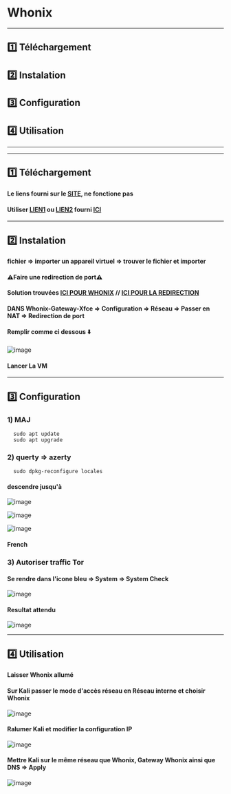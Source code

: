 # Whonix
---
## 1️⃣ Téléchargement
## 2️⃣ Instalation
## 3️⃣ Configuration
## 4️⃣ Utilisation
---
---
## 1️⃣ Téléchargement
#### Le liens fourni sur le [SITE](https://www.whonix.org/), ne fonctione pas
#### Utiliser [LIEN1](https://mirrors.cicku.me/whonix/) ou [LIEN2](https://mirrors.dotsrc.org/whonix/) fourni [ICI](https://www.whonix.org/wiki/Hosting_a_Mirror)

---

## 2️⃣ Instalation
#### fichier => importer un appareil virtuel => trouver le fichier et importer
#### ⚠️Faire une redirection de port⚠️
#### Solution trouvées [ICI POUR WHONIX](https://www.whonix.org/wiki/Host_a_Bridge_or_Tor_Relay) // [ICI POUR LA REDIRECTION](https://blog.microlinux.fr/ssh-virtualbox-nat/)
#### DANS Whonix-Gateway-Xfce => Configuration => Réseau => Passer en NAT => Redirection de port
#### Remplir comme ci dessous ⬇️
![image](https://github.com/user-attachments/assets/4e92582d-9b49-4966-bb36-56394e7ffd7b)
#### Lancer La VM

---

## 3️⃣ Configuration
### 1) MAJ
      sudo apt update
      sudo apt upgrade

### 2) querty => azerty
      sudo dpkg-reconfigure locales
#### descendre jusqu'à
![image](https://github.com/user-attachments/assets/f5625c79-d805-492a-ba7f-70c6b5b60fba)
 
 ![image](https://github.com/user-attachments/assets/ffae33bc-0ce2-4356-b58f-cc57c80bef7a)

![image](https://github.com/user-attachments/assets/aabc8a7e-e977-4217-8f53-21d201862779)
#### French

### 3) Autoriser traffic Tor
#### Se rendre dans l'icone bleu => System => System Check
![image](https://github.com/user-attachments/assets/2a5ec0ee-b771-4d5f-915a-4cb3db4ba3dc)

#### Resultat attendu
![image](https://github.com/user-attachments/assets/303e19b7-f4a1-431f-bc25-d066754b937b)

---

## 4️⃣ Utilisation
#### Laisser Whonix allumé

#### Sur Kali passer le mode d'accès réseau en Réseau interne et choisir Whonix
![image](https://github.com/user-attachments/assets/888ad1d8-c32a-4dca-a3c3-87bde813708a)

#### Ralumer Kali et modifier la configuration IP
![image](https://github.com/user-attachments/assets/ea10a0d9-f6b6-4f3d-b9ed-de3df687ebed)

#### Mettre Kali sur le même réseau que Whonix, Gateway Whonix ainsi que DNS => Apply
![image](https://github.com/user-attachments/assets/d7535efd-efa2-4783-b7dd-f03e77ca15d7)








